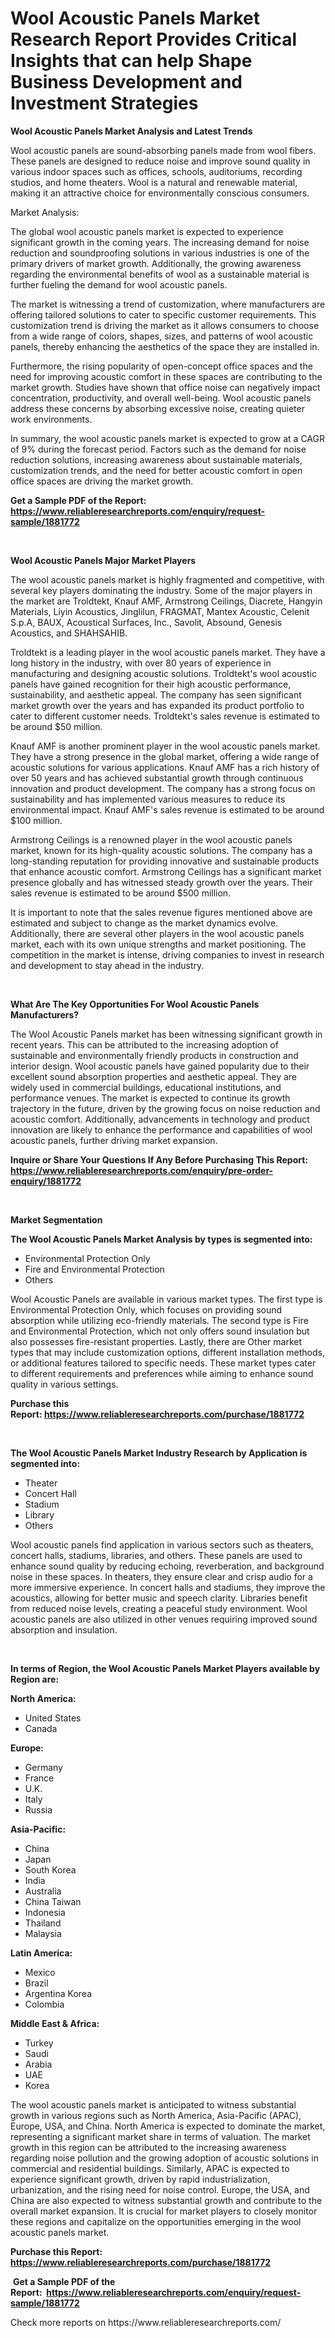 <p><h1>Wool Acoustic Panels Market Research Report Provides Critical Insights that can help Shape Business Development and Investment Strategies</h1></p><p><strong>Wool Acoustic Panels Market Analysis and Latest Trends</strong></p>
<p><p>Wool acoustic panels are sound-absorbing panels made from wool fibers. These panels are designed to reduce noise and improve sound quality in various indoor spaces such as offices, schools, auditoriums, recording studios, and home theaters. Wool is a natural and renewable material, making it an attractive choice for environmentally conscious consumers.</p><p>Market Analysis:</p><p>The global wool acoustic panels market is expected to experience significant growth in the coming years. The increasing demand for noise reduction and soundproofing solutions in various industries is one of the primary drivers of market growth. Additionally, the growing awareness regarding the environmental benefits of wool as a sustainable material is further fueling the demand for wool acoustic panels.</p><p>The market is witnessing a trend of customization, where manufacturers are offering tailored solutions to cater to specific customer requirements. This customization trend is driving the market as it allows consumers to choose from a wide range of colors, shapes, sizes, and patterns of wool acoustic panels, thereby enhancing the aesthetics of the space they are installed in.</p><p>Furthermore, the rising popularity of open-concept office spaces and the need for improving acoustic comfort in these spaces are contributing to the market growth. Studies have shown that office noise can negatively impact concentration, productivity, and overall well-being. Wool acoustic panels address these concerns by absorbing excessive noise, creating quieter work environments.</p><p>In summary, the wool acoustic panels market is expected to grow at a CAGR of 9% during the forecast period. Factors such as the demand for noise reduction solutions, increasing awareness about sustainable materials, customization trends, and the need for better acoustic comfort in open office spaces are driving the market growth.</p></p>
<p><strong>Get a Sample PDF of the Report:&nbsp; <a href="https://www.reliableresearchreports.com/enquiry/request-sample/1881772">https://www.reliableresearchreports.com/enquiry/request-sample/1881772</a></strong></p>
<p>&nbsp;</p>
<p><strong>Wool Acoustic Panels Major Market Players</strong></p>
<p><p>The wool acoustic panels market is highly fragmented and competitive, with several key players dominating the industry. Some of the major players in the market are Troldtekt, Knauf AMF, Armstrong Ceilings, Diacrete, Hangyin Materials, Liyin Acoustics, Jinglilun, FRAGMAT, Mantex Acoustic, Celenit S.p.A, BAUX, Acoustical Surfaces, Inc., Savolit, Absound, Genesis Acoustics, and SHAHSAHIB.</p><p>Troldtekt is a leading player in the wool acoustic panels market. They have a long history in the industry, with over 80 years of experience in manufacturing and designing acoustic solutions. Troldtekt's wool acoustic panels have gained recognition for their high acoustic performance, sustainability, and aesthetic appeal. The company has seen significant market growth over the years and has expanded its product portfolio to cater to different customer needs. Troldtekt's sales revenue is estimated to be around $50 million.</p><p>Knauf AMF is another prominent player in the wool acoustic panels market. They have a strong presence in the global market, offering a wide range of acoustic solutions for various applications. Knauf AMF has a rich history of over 50 years and has achieved substantial growth through continuous innovation and product development. The company has a strong focus on sustainability and has implemented various measures to reduce its environmental impact. Knauf AMF's sales revenue is estimated to be around $100 million.</p><p>Armstrong Ceilings is a renowned player in the wool acoustic panels market, known for its high-quality acoustic solutions. The company has a long-standing reputation for providing innovative and sustainable products that enhance acoustic comfort. Armstrong Ceilings has a significant market presence globally and has witnessed steady growth over the years. Their sales revenue is estimated to be around $500 million.</p><p>It is important to note that the sales revenue figures mentioned above are estimated and subject to change as the market dynamics evolve. Additionally, there are several other players in the wool acoustic panels market, each with its own unique strengths and market positioning. The competition in the market is intense, driving companies to invest in research and development to stay ahead in the industry.</p></p>
<p>&nbsp;</p>
<p><strong>What Are The Key Opportunities For Wool Acoustic Panels Manufacturers?</strong></p>
<p><p>The Wool Acoustic Panels market has been witnessing significant growth in recent years. This can be attributed to the increasing adoption of sustainable and environmentally friendly products in construction and interior design. Wool acoustic panels have gained popularity due to their excellent sound absorption properties and aesthetic appeal. They are widely used in commercial buildings, educational institutions, and performance venues. The market is expected to continue its growth trajectory in the future, driven by the growing focus on noise reduction and acoustic comfort. Additionally, advancements in technology and product innovation are likely to enhance the performance and capabilities of wool acoustic panels, further driving market expansion.</p></p>
<p><strong>Inquire or Share Your Questions If Any Before Purchasing This Report: <a href="https://www.reliableresearchreports.com/enquiry/pre-order-enquiry/1881772">https://www.reliableresearchreports.com/enquiry/pre-order-enquiry/1881772</a></strong></p>
<p>&nbsp;</p>
<p><strong>Market Segmentation</strong></p>
<p><strong>The Wool Acoustic Panels Market Analysis by types is segmented into:</strong></p>
<p><ul><li>Environmental Protection Only</li><li>Fire and Environmental Protection</li><li>Others</li></ul></p>
<p><p>Wool Acoustic Panels are available in various market types. The first type is Environmental Protection Only, which focuses on providing sound absorption while utilizing eco-friendly materials. The second type is Fire and Environmental Protection, which not only offers sound insulation but also possesses fire-resistant properties. Lastly, there are Other market types that may include customization options, different installation methods, or additional features tailored to specific needs. These market types cater to different requirements and preferences while aiming to enhance sound quality in various settings.</p></p>
<p><strong>Purchase this Report:&nbsp;<a href="https://www.reliableresearchreports.com/purchase/1881772">https://www.reliableresearchreports.com/purchase/1881772</a></strong></p>
<p>&nbsp;</p>
<p><strong>The Wool Acoustic Panels Market Industry Research by Application is segmented into:</strong></p>
<p><ul><li>Theater</li><li>Concert Hall</li><li>Stadium</li><li>Library</li><li>Others</li></ul></p>
<p><p>Wool acoustic panels find application in various sectors such as theaters, concert halls, stadiums, libraries, and others. These panels are used to enhance sound quality by reducing echoing, reverberation, and background noise in these spaces. In theaters, they ensure clear and crisp audio for a more immersive experience. In concert halls and stadiums, they improve the acoustics, allowing for better music and speech clarity. Libraries benefit from reduced noise levels, creating a peaceful study environment. Wool acoustic panels are also utilized in other venues requiring improved sound absorption and insulation.</p></p>
<p>&nbsp;</p>
<p><strong>In terms of Region, the Wool Acoustic Panels Market Players available by Region are:</strong></p>
<p>
    <p> <strong> North America: </strong>
        <ul>
            <li>United States</li>
            <li>Canada</li>
        </ul>
        </p> 
    <p> <strong> Europe: </strong>
        <ul>
            <li>Germany</li>
            <li>France</li>
            <li>U.K.</li>
            <li>Italy</li>
            <li>Russia</li>
        </ul>
        </p> 
    <p> <strong> Asia-Pacific: </strong>
        <ul>
            <li>China</li>
            <li>Japan</li>
            <li>South Korea</li>
            <li>India</li>
            <li>Australia</li>
            <li>China Taiwan</li>
            <li>Indonesia</li>
            <li>Thailand</li>
            <li>Malaysia</li>
        </ul>
        </p> 
    <p> <strong> Latin America: </strong>
        <ul>
            <li>Mexico</li>
            <li>Brazil</li>
            <li>Argentina Korea</li>
            <li>Colombia</li>
        </ul>
        </p> 
    <p> <strong> Middle East & Africa: </strong>
        <ul>
            <li>Turkey</li>
            <li>Saudi</li>
            <li>Arabia</li>
            <li>UAE</li>
            <li>Korea</li>
        </ul>
    </p>
    </p>
<p><p>The wool acoustic panels market is anticipated to witness substantial growth in various regions such as North America, Asia-Pacific (APAC), Europe, USA, and China. North America is expected to dominate the market, representing a significant market share in terms of valuation. The market growth in this region can be attributed to the increasing awareness regarding noise pollution and the growing adoption of acoustic solutions in commercial and residential buildings. Similarly, APAC is expected to experience significant growth, driven by rapid industrialization, urbanization, and the rising need for noise control. Europe, the USA, and China are also expected to witness substantial growth and contribute to the overall market expansion. It is crucial for market players to closely monitor these regions and capitalize on the opportunities emerging in the wool acoustic panels market.</p></p>
<p><strong>Purchase this Report: <a href="https://www.reliableresearchreports.com/purchase/1881772">https://www.reliableresearchreports.com/purchase/1881772</a></strong></p>
<p>&nbsp;<strong>Get a Sample PDF of the Report:&nbsp;&nbsp;<a href="https://www.reliableresearchreports.com/enquiry/request-sample/1881772">https://www.reliableresearchreports.com/enquiry/request-sample/1881772</a></strong></p>
<p><strong></strong></p>
<p>Check more reports on https://www.reliableresearchreports.com/</p>